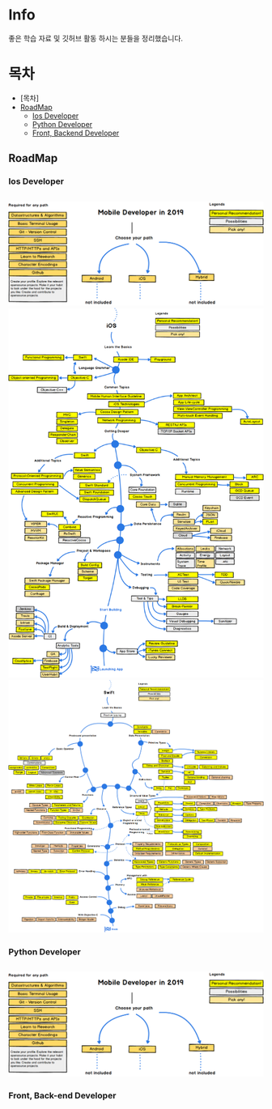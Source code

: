 # Info
좋은 학습 자료 및 깃허브 활동 하시는 분들을 정리했습니다.

# 목차
- [목차]
 - [RoadMap](#RoadMap)
   - [Ios Developer ](ios-developer)  
   - [Python Developer ](python-developer)
   - [Front, Backend Developer ](front-banckend-developer)


 ## RoadMap
 ### Ios Developer
![Ios 로드맵1](./RoadMap/ios/intro_roadmap_v1.0.png)
![Ios 로드맵2](./RoadMap/ios/iOS_roadmap_v1.0.png)
![Ios 로드맵3](./RoadMap/ios/Swift_programming_roadmap_v0.9.png)
----------------------------------------------------------
 ### Python Developer
![Ios 로드맵1](./RoadMap/ios/intro_roadmap_v1.0.png)
--------------------------------------------------------
 ### Front, Back-end Developer
